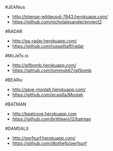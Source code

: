 #JEANius

* http://intense-wildwood-7943.herokuapp.com/
* https://github.com/nicholalexander/project2

#RADAR

* http://ga-radar.herokuapp.com/
* https://github.com/russelltaff/radar

#McJeTs.io

* http://gifbomb.herokuapp.com/
* https://github.com/tommyb67/gifbomb

#BEARis

* http://save-moolah.herokuapp.com/
* https://github.com/ecasilla/Moolah

#BATMAN

* http://beatcove.herokuapp.com
* https://github.com/brittlewis12/batman

#DAMSALS

* http://perfsurf.herokuapp.com/
* https://github.com/dtothefp/perfsurf